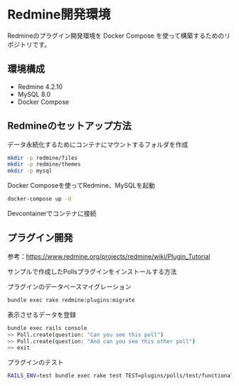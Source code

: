 # Redmine開発環境

Redmineのプラグイン開発環境を Docker Compose を使って構築するためのリポジトリです。

## 環境構成

- Redmine 4.2.10
- MySQL 8.0
- Docker Compose

## Redmineのセットアップ方法

データ永続化するためにコンテナにマウントするフォルダを作成
```bash
mkdir -p redmine/files
mkdir -p redmine/themes
mkdir -p mysql
```

Docker Composeを使ってRedmine、MySQLを起動
```bash
docker-compose up -d
```

Devcontainerでコンテナに接続


## プラグイン開発
参考：https://www.redmine.org/projects/redmine/wiki/Plugin_Tutorial

サンプルで作成したPollsプラグインをインストールする方法

プラグインのデータベースマイグレーション
```bash
bundle exec rake redmine:plugins:migrate
```

表示させるデータを登録

```bash
bundle exec rails console
>> Poll.create(question: "Can you see this poll")
>> Poll.create(question: "And can you see this other poll")
>> exit
```

プラグインのテスト
```bash
RAILS_ENV=test bundle exec rake test TEST=plugins/polls/test/functional/polls_controller_test.rb
```



